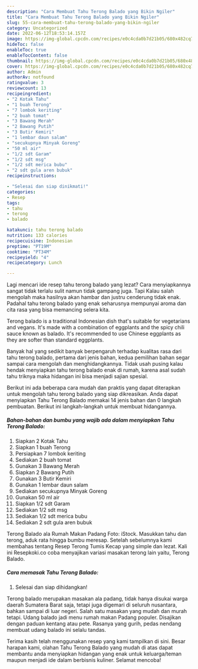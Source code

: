 ```yaml
---
description: "Cara Membuat Tahu Terong Balado yang Bikin Ngiler"
title: "Cara Membuat Tahu Terong Balado yang Bikin Ngiler"
slug: 55-cara-membuat-tahu-terong-balado-yang-bikin-ngiler
category: Uncategorized
date: 2022-06-12T18:53:14.157Z
image: https://img-global.cpcdn.com/recipes/e0c4cda0b7d21b05/680x482cq70/tahu-terong-balado-foto-resep-utama.jpg
hideToc: false
enableToc: true
enableTocContent: false
thumbnail: https://img-global.cpcdn.com/recipes/e0c4cda0b7d21b05/680x482cq70/tahu-terong-balado-foto-resep-utama.jpg
cover: https://img-global.cpcdn.com/recipes/e0c4cda0b7d21b05/680x482cq70/tahu-terong-balado-foto-resep-utama.jpg
author: Admin
authorAv: notfound
ratingvalue: 3
reviewcount: 13
recipeingredient:
- "2 Kotak Tahu"
- "1 buah Terong"
- "7 lombok keriting"
- "2 buah tomat"
- "3 Bawang Merah"
- "2 Bawang Putih"
- "3 Butir Kemiri"
- "1 lembar daun salam"
- "secukupnya Minyak Goreng"
- "50 ml air"
- "1/2 sdt Garam"
- "1/2 sdt msg"
- "1/2 sdt merica bubu"
- "2 sdt gula aren bubuk"
recipeinstructions:

- "Selesai dan siap dinikmati!"
categories:
- Resep
tags:
- tahu
- terong
- balado

katakunci: tahu terong balado 
nutrition: 133 calories
recipecuisine: Indonesian
preptime: "PT19M"
cooktime: "PT34M"
recipeyield: "4"
recipecategory: Lunch

---
```



Lagi mencari ide resep tahu terong balado yang lezat? Cara menyiapkannya sangat tidak terlalu sulit namun tidak gampang juga. Tapi Kalau salah mengolah maka hasilnya akan hambar dan justru cenderung tidak enak. Padahal tahu terong balado yang enak seharusnya mempunyai aroma dan cita rasa yang bisa memancing selera kita.


Terong balado is a traditional Indonesian dish that&#39;s suitable for vegetarians and vegans. It&#39;s made with a combination of eggplants and the spicy chili sauce known as balado. It&#39;s recommended to use Chinese eggplants as they are softer than standard eggplants.

Banyak hal yang sedikit banyak berpengaruh terhadap kualitas rasa dari tahu terong balado, pertama dari jenis bahan, kedua pemilihan bahan segar sampai cara mengolah dan menghidangkannya. Tidak usah pusing kalau hendak menyiapkan tahu terong balado enak di rumah, karena asal sudah tahu triknya maka hidangan ini bisa menjadi sajian spesial.


Berikut ini ada beberapa cara mudah dan praktis yang dapat diterapkan untuk mengolah tahu terong balado yang siap dikreasikan. Anda dapat menyiapkan Tahu Terong Balado memakai 14 jenis bahan dan 0 langkah pembuatan. Berikut ini langkah-langkah untuk membuat hidangannya.

<!--inarticleads1-->

##### Bahan-bahan dan bumbu yang wajib ada dalam menyiapkan Tahu Terong Balado:

1. Siapkan 2 Kotak Tahu
1. Siapkan 1 buah Terong
1. Persiapkan 7 lombok keriting
1. Sediakan 2 buah tomat
1. Gunakan 3 Bawang Merah
1. Siapkan 2 Bawang Putih
1. Gunakan 3 Butir Kemiri
1. Gunakan 1 lembar daun salam
1. Sediakan secukupnya Minyak Goreng
1. Gunakan 50 ml air
1. Siapkan 1/2 sdt Garam
1. Sediakan 1/2 sdt msg
1. Sediakan 1/2 sdt merica bubu
1. Sediakan 2 sdt gula aren bubuk


Terong Balado ala Rumah Makan Padang Foto: iStock. Masukkan tahu dan terong, aduk rata hingga bumbu meresap. Setelah sebelumnya kami membahas tentang Resep Terong Tumis Kecap yang simple dan lezat. Kali ini Resepkoki.co coba menyajikan variasi masakan terong lain yaitu, Terong Balado. 

<!--inarticleads2-->

##### Cara memasak Tahu Terong Balado:


1. Selesai dan siap dihidangkan!

Terong balado merupakan masakan ala padang, tidak hanya disukai warga daerah Sumatera Barat saja, tetapi juga digemari di seluruh nusantara, bahkan sampai di luar negeri. Salah satu masakan yang mudah dan murah tetapi. Udang balado jadi menu rumah makan Padang populer. Disajikan dengan paduan kentang atau pete. Rasanya yang gurih, pedas nendang membuat udang balado ini selalu tandas. 

Terima kasih telah menggunakan resep yang kami tampilkan di sini. Besar harapan kami, olahan Tahu Terong Balado yang mudah di atas dapat membantu anda menyiapkan hidangan yang enak untuk keluarga/teman maupun menjadi ide dalam berbisnis kuliner. Selamat mencoba!
